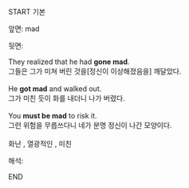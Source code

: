 START
기본

앞면:
mad


뒷면:
<div>They realized that he had <b>gone mad</b>. </div><div>그들은 그가 미쳐 버린 것을[정신이 이상해졌음을] 깨달았다.</div><div><br></div><div><div>He <b>got mad</b> and walked out. </div><div>그가 미친 듯이 화를 내더니 나가 버렸다.</div></div><div><br></div><div><div>You <b>must be mad</b> to risk it. </div><div>그런 위험을 무릅쓰다니 네가 분명 정신이 나간 모양이다.</div></div><div><br></div><div>화난 , 열광적인 , 미친</div>


해석:
<!--ID: 1746614454238-->
END